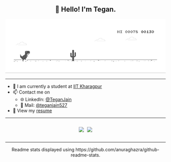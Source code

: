 <h2 align="center">👋 Hello! I'm Tegan.</h2>

<div>
<img src="./dino.gif">
</div>

---

- 🔭 I am currently a student at [IIT Kharagpur](https://iitkgp.ac.in)
- 📫 Contact me on 
  - 🌐 LinkedIn: [@TeganJain](https://www.linkedin.com/in/tegan-jain/)
  - 📩 Mail: [@teganjain527](mailto:teganjain527@gmail.com)
- 📑 View my [resume](https://drive.google.com/file/d/1qUKXhmf2pG5k4MW4RniMqgirAtIj5ksN/view?usp=sharing)

---

<div style="
display:flex;flex-direction: row;flex-wrap:nowrap;justify-content:center;align-items:center;gap:10px;
">
<p align="center">
  <img src="https://github-readme-stats.vercel.app/api?username=Majestic9169&show_icons=true&theme=transparent&include_all_commits=true&hide_title=true" />
</p>
<p align="center">
  <img src="https://github-readme-stats.vercel.app/api/top-langs/?username=Majestic9169&theme=transparent" />
</p>
</div>

****
<p align="center">
Readme stats displayed using https://github.com/anuraghazra/github-readme-stats.
</p>

